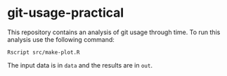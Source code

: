 # git-usage-practical
This repository contains an analysis of git usage through time.
To run this analysis use the following command:
```
Rscript src/make-plot.R
```
The input data is in `data` and the results are in `out`.
